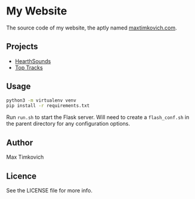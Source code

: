 # My Website

The source code of my website, the aptly named [maxtimkovich.com](http://maxtimkovich.com).

## Projects
- [HearthSounds](https://github.com/mtimkovich/maxtimkovich.com/tree/master/src/hearthsounds)
- [Top Tracks](https://github.com/mtimkovich/maxtimkovich.com/tree/master/src/top_tracks)

## Usage

```bash
python3 -m virtualenv venv
pip install -r requirements.txt
```

Run `run.sh` to start the Flask server. Will need to create a `flash_conf.sh`
in the parent directory for any configuration options.

## Author

Max Timkovich

## Licence

See the LICENSE file for more info.
